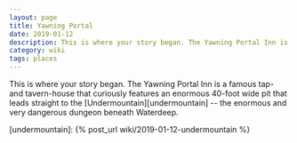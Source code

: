```yaml
---
layout: page
title: Yawning Portal
date: 2019-01-12
description: This is where your story began. The Yawning Portal Inn is a famous tap- and tavern-house that curiously features an enormous 40-foot wide pit that leads straight to the Undermountain -- the enormous and very dangerous dungeon beneath Waterdeep.
category: wiki
tags: places
---
```


This is where your story began. The Yawning Portal Inn is a famous tap- and tavern-house that curiously features an enormous 40-foot wide pit that leads straight to the [Undermountain][undermountain] -- the enormous and very dangerous dungeon beneath Waterdeep.

[undermountain]: {% post_url wiki/2019-01-12-undermountain %}